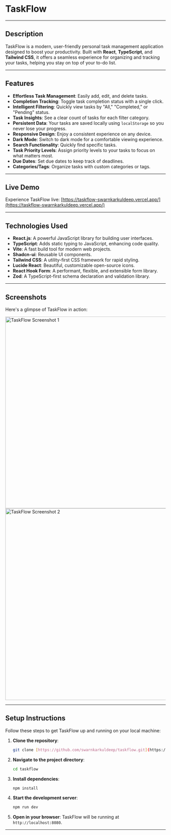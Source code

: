 # TaskFlow

---

## Description
TaskFlow is a modern, user-friendly personal task management application designed to boost your productivity. Built with **React**, **TypeScript**, and **Tailwind CSS**, it offers a seamless experience for organizing and tracking your tasks, helping you stay on top of your to-do list.

---

## Features
* **Effortless Task Management**: Easily add, edit, and delete tasks.
* **Completion Tracking**: Toggle task completion status with a single click.
* **Intelligent Filtering**: Quickly view tasks by "All," "Completed," or "Pending" status.
* **Task Insights**: See a clear count of tasks for each filter category.
* **Persistent Data**: Your tasks are saved locally using `localStorage` so you never lose your progress.
* **Responsive Design**: Enjoy a consistent experience on any device.
* **Dark Mode**: Switch to dark mode for a comfortable viewing experience.
* **Search Functionality**: Quickly find specific tasks.
* **Task Priority Levels**: Assign priority levels to your tasks to focus on what matters most.
* **Due Dates**: Set due dates to keep track of deadlines.
* **Categories/Tags**: Organize tasks with custom categories or tags.

---

## Live Demo
Experience TaskFlow live: [https://taskflow-swarnkarkuldeep.vercel.app/](https://taskflow-swarnkarkuldeep.vercel.app/)

---

## Technologies Used
* **React.js**: A powerful JavaScript library for building user interfaces.
* **TypeScript**: Adds static typing to JavaScript, enhancing code quality.
* **Vite**: A fast build tool for modern web projects.
* **Shadcn-ui**: Reusable UI components.
* **Tailwind CSS**: A utility-first CSS framework for rapid styling.
* **Lucide React**: Beautiful, customizable open-source icons.
* **React Hook Form**: A performant, flexible, and extensible form library.
* **Zod**: A TypeScript-first schema declaration and validation library.

---

## Screenshots
Here's a glimpse of TaskFlow in action:

<img src="https://github.com/swarnkarkuldeep/taskflow/assets/94178235/4e177b9f-0c46-4444-be1f-1335b1c9c7a7" alt="TaskFlow Screenshot 1" width="600"/>
<img src="https://github.com/swarnkarkuldeep/taskflow/assets/94178235/f8a846c4-b778-4393-a5c9-94fc31f415c1" alt="TaskFlow Screenshot 2" width="600"/>

---

## Setup Instructions
Follow these steps to get TaskFlow up and running on your local machine:

1.  **Clone the repository**:
    ```bash
    git clone [https://github.com/swarnkarkuldeep/taskflow.git](https://github.com/swarnkarkuldeep/taskflow.git)
    ```
2.  **Navigate to the project directory**:
    ```bash
    cd taskflow
    ```
3.  **Install dependencies**:
    ```bash
    npm install
    ```
4.  **Start the development server**:
    ```bash
    npm run dev
    ```
5.  **Open in your browser**:
    TaskFlow will be running at `http://localhost:8080`.

---

